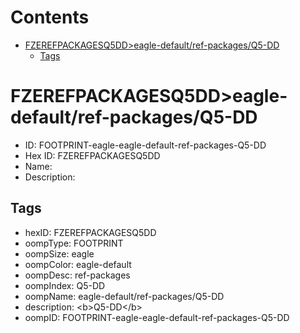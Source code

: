



Contents
========

* [FZEREFPACKAGESQ5DD>eagle-default/ref-packages/Q5-DD](#fzerefpackagesq5ddeagle-defaultref-packagesq5-dd)
	* [Tags](#tags)

# FZEREFPACKAGESQ5DD>eagle-default/ref-packages/Q5-DD

- ID: FOOTPRINT-eagle-eagle-default-ref-packages-Q5-DD
- Hex ID: FZEREFPACKAGESQ5DD
- Name: 
- Description: 

## Tags

- hexID: FZEREFPACKAGESQ5DD
- oompType: FOOTPRINT
- oompSize: eagle
- oompColor: eagle-default
- oompDesc: ref-packages
- oompIndex: Q5-DD
- oompName: eagle-default/ref-packages/Q5-DD
- description: &lt;b&gt;Q5-DD&lt;/b&gt;
- oompID: FOOTPRINT-eagle-eagle-default-ref-packages-Q5-DD
